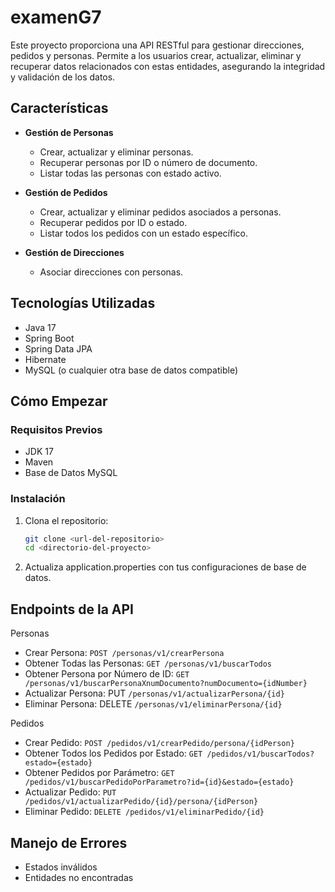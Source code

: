 # examenG7

Este proyecto proporciona una API RESTful para gestionar direcciones, pedidos y personas. Permite a los usuarios crear, actualizar, eliminar y recuperar datos relacionados con estas entidades, asegurando la integridad y validación de los datos.

## Características

- **Gestión de Personas**
  - Crear, actualizar y eliminar personas.
  - Recuperar personas por ID o número de documento.
  - Listar todas las personas con estado activo.

- **Gestión de Pedidos**
  - Crear, actualizar y eliminar pedidos asociados a personas.
  - Recuperar pedidos por ID o estado.
  - Listar todos los pedidos con un estado específico.

- **Gestión de Direcciones**
  - Asociar direcciones con personas.

## Tecnologías Utilizadas

- Java 17
- Spring Boot
- Spring Data JPA
- Hibernate
- MySQL (o cualquier otra base de datos compatible)

## Cómo Empezar

### Requisitos Previos

- JDK 17
- Maven
- Base de Datos MySQL

### Instalación

1. Clona el repositorio:
   ```bash
   git clone <url-del-repositorio>
   cd <directorio-del-proyecto>

2. Actualiza application.properties con tus configuraciones de base de datos.

## Endpoints de la API

Personas
- Crear Persona: ```POST /personas/v1/crearPersona```
- Obtener Todas las Personas: ```GET /personas/v1/buscarTodos```
- Obtener Persona por Número de ID: ```GET /personas/v1/buscarPersonaXnumDocumento?numDocumento={idNumber}```
- Actualizar Persona: PUT ```/personas/v1/actualizarPersona/{id}```
- Eliminar Persona: DELETE ```/personas/v1/eliminarPersona/{id}```

Pedidos
- Crear Pedido: ```POST /pedidos/v1/crearPedido/persona/{idPerson}```
- Obtener Todos los Pedidos por Estado: ```GET /pedidos/v1/buscarTodos?estado={estado}```
- Obtener Pedidos por Parámetro: ```GET /pedidos/v1/buscarPedidoPorParametro?id={id}&estado={estado}```
- Actualizar Pedido: ```PUT /pedidos/v1/actualizarPedido/{id}/persona/{idPerson}```
- Eliminar Pedido: ```DELETE /pedidos/v1/eliminarPedido/{id}```

## Manejo de Errores
- Estados inválidos
- Entidades no encontradas
   
